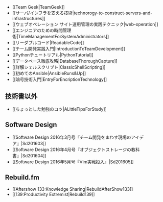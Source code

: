 * [[Team Geek|TeamGeek]]
* [[サーバ/インフラを支える技術|technorogy-to-construct-servers-and-infrastructures]]
* [[ウェブオペレーション サイト運用管理の実践テクニック|web-operation]]
* [[エンジニアのための時間管理術|TimeManagementForSystemAdministrators]]
* [[リーダブルコード|ReadableCode]]
* [[チーム開発実践入門|IntroductionToTeamDevelopment]]
* [[Pythonチュートリアル|PythonTutorial]]
* [[データベース徹底攻略|DatabaseThoroughCapture]]
* [[詳解シェルスクリプト|ClassicShellScripting]]
* [[初めてのAnsible|AnsibleRuns&Up]]
* [[暗号技術入門|EntryForEncriptionTechnology]]

技術書以外
----

* [[ちょっとした勉強のコツ|ALittleTipsForStudy]]

Software Design
----

* [[Software Design 2016年3月号『チーム開発をまわす現場のアイデア』|Sd201603]]
* [[Software Design 2016年4月号『オブジェクトストレージの教科書』|Sd201604]]
* [[Software Design 2016年5月号『Vim実戦投入』|Sd201605]]

Rebuild.fm
----

* [[Aftershow 133:Knowledge Sharing|RebuildAfterShow133]]
* [[139:Productivity Extremist|Rebuild139]]
